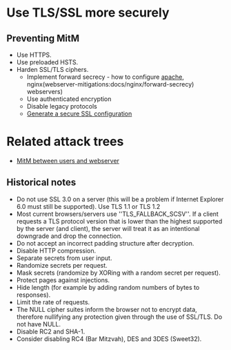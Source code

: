 # Use TLS/SSL more securely

## Preventing MitM

* Use HTTPS.
* Use preloaded HSTS.
* Harden SSL/TLS ciphers.
  * Implement forward secrecy - how to configure [apache](webserver-mitigations:docs/apache/forward-secrecy), nginx(webserver-mitigations:docs/nginx/forward-secrecy) webservers)
  * Use authenticated encryption
  * Disable legacy protocols
  * [Generate a secure SSL configuration](https://ssl-config.mozilla.org/)

# Related attack trees

* [MitM between users and webserver](attack-trees:docs/server/mitm)

## Historical notes

  * Do not use SSL 3.0 on a server (this will be a problem if Internet Explorer 6.0 must still be supported). Use TLS 1.1 or TLS 1.2
  * Most current browsers/servers use ''TLS_FALLBACK_SCSV''. If a client requests a TLS protocol version that is lower than the highest supported by the server (and client), the server will treat it as an intentional downgrade and drop the connection.
  * Do not accept an incorrect padding structure after decryption.
  * Disable HTTP compression.
  * Separate secrets from user input.
  * Randomize secrets per request.
  * Mask secrets (randomize by XORing with a random secret per request).
  * Protect pages against injections.
  * Hide length (for example by adding random numbers of bytes to responses).
  * Limit the rate of requests.
  * The NULL cipher suites inform the browser not to encrypt data, therefore nullifying any protection given through the use of SSL/TLS. Do not have NULL.
  * Disable RC2 and SHA-1.
  * Consider disabling RC4 (Bar Mitzvah), DES and 3DES (Sweet32).
